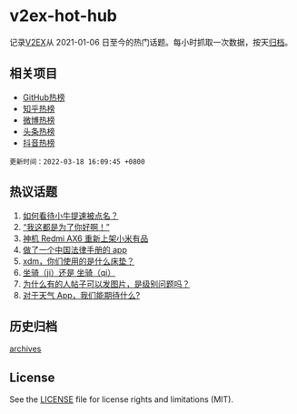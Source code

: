 # v2ex-hot-hub

 记录[V2EX](https://www.v2ex.com/)从 2021-01-06 日至今的热门话题。每小时抓取一次数据，按天[归档](archives)。
 
 ## 相关项目

- [GitHub热榜](https://github.com/lonnyzhang423/github-hot-hub)
- [知乎热榜](https://github.com/lonnyzhang423/zhihu-hot-hub)
- [微博热榜](https://github.com/lonnyzhang423/weibo-hot-hub)
- [头条热榜](https://github.com/lonnyzhang423/toutiao-hot-hub)
- [抖音热榜](https://github.com/lonnyzhang423/douyin-hot-hub)


 `更新时间：2022-03-18 16:09:45 +0800`

## 热议话题

1. [如何看待小牛提速被点名？](https://www.v2ex.com/t/841169)
1. [“我这都是为了你好啊！”](https://www.v2ex.com/t/841054)
1. [神机 Redmi AX6 重新上架小米有品](https://www.v2ex.com/t/841070)
1. [做了一个中国法律手册的 app](https://www.v2ex.com/t/841041)
1. [xdm，你们使用的是什么床垫？](https://www.v2ex.com/t/841183)
1. [坐骑（ji）还是 坐骑（qi）](https://www.v2ex.com/t/841179)
1. [为什么有的人帖子可以发图片，是级别问题吗？](https://www.v2ex.com/t/841232)
1. [对于天气 App，我们能期待什么?](https://www.v2ex.com/t/841058)

## 历史归档

[archives](archives)

## License

See the [LICENSE](LICENSE) file for license rights and limitations (MIT).
